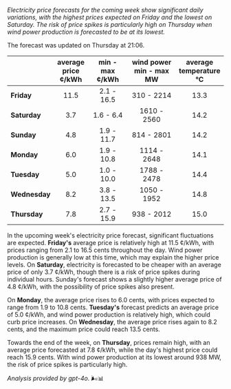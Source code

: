 *Electricity price forecasts for the coming week show significant daily variations, with the highest prices expected on Friday and the lowest on Saturday. The risk of price spikes is particularly high on Thursday when wind power production is forecasted to be at its lowest.*

The forecast was updated on Thursday at 21:06.

|              | average<br>price<br>¢/kWh | min - max<br>¢/kWh | wind power<br>min - max<br>MW | average<br>temperature<br>°C |
|:-------------|:----------------:|:----------------:|:-------------:|:-------------:|
| **Friday**   |      11.5        |      2.1 - 16.5      |      310 - 2214     |      13.3       |
| **Saturday** |       3.7        |      1.6 - 6.4       |      1610 - 2560    |      14.2       |
| **Sunday**   |       4.8        |      1.9 - 11.7      |      814 - 2801     |      14.2       |
| **Monday**   |       6.0        |      1.9 - 10.8      |      1114 - 2648    |      14.1       |
| **Tuesday**  |       5.0        |      1.0 - 10.0      |      1788 - 2478    |      14.4       |
| **Wednesday**|      8.2         |      3.8 - 13.5      |      1050 - 1952    |      14.8       |
| **Thursday** |       7.8        |      2.7 - 15.9      |      938 - 2012     |      15.0       |

In the upcoming week's electricity price forecast, significant fluctuations are expected. **Friday's** average price is relatively high at 11.5 ¢/kWh, with prices ranging from 2.1 to 16.5 cents throughout the day. Wind power production is generally low at this time, which may explain the higher price levels. On **Saturday**, electricity is forecasted to be cheaper with an average price of only 3.7 ¢/kWh, though there is a risk of price spikes during individual hours. Sunday's forecast shows a slightly higher average price of 4.8 ¢/kWh, with the possibility of price spikes also present.

On **Monday**, the average price rises to 6.0 cents, with prices expected to range from 1.9 to 10.8 cents. **Tuesday's** forecast predicts an average price of 5.0 ¢/kWh, and wind power production is relatively high, which could curb price increases. On **Wednesday**, the average price rises again to 8.2 cents, and the maximum price could reach 13.5 cents.

Towards the end of the week, on **Thursday**, prices remain high, with an average price forecasted at 7.8 ¢/kWh, while the day's highest price could reach 15.9 cents. With wind power production at its lowest around 938 MW, the risk of price spikes is particularly high.

*Analysis provided by gpt-4o.* 🌬️📊
